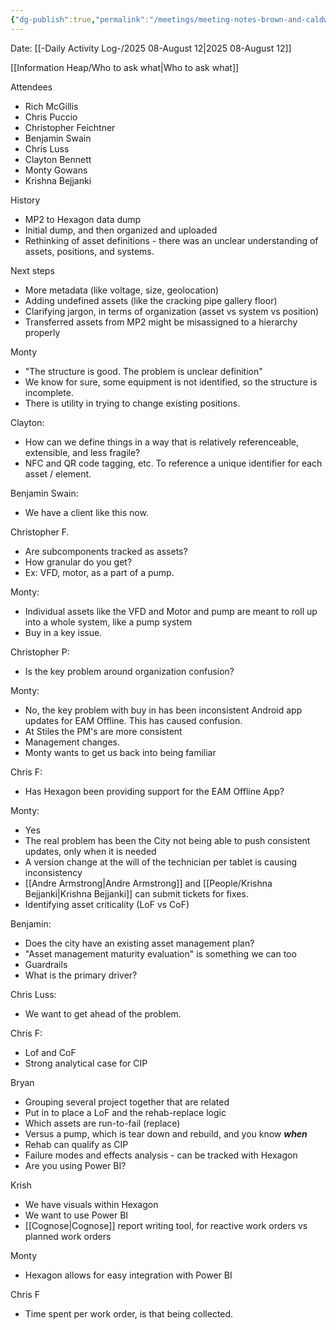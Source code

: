 ```yaml
---
{"dg-publish":true,"permalink":"/meetings/meeting-notes-brown-and-caldwell-12-aug-2025/","noteIcon":"","created":"2025-08-12T09:31:47.268-05:00"}
---
```


Date: [[-Daily Activity Log-/2025 08-August 12\|2025 08-August 12]]

[[Information Heap/Who to ask what\|Who to ask what]]

Attendees
- Rich McGillis
- Chris Puccio
- Christopher Feichtner
- Benjamin Swain
- Chris Luss
- Clayton Bennett
- Monty Gowans
- Krishna Bejjanki

History
- MP2 to Hexagon data dump
- Initial dump, and then organized and uploaded
- Rethinking of asset definitions - there was an unclear understanding of assets, positions, and systems.

Next steps
- More metadata (like voltage, size, geolocation)
- Adding undefined assets (like the cracking pipe gallery floor)
- Clarifying jargon, in terms of organization (asset vs system vs position)
- Transferred assets from MP2 might be misassigned to a hierarchy properly

Monty
- "The structure is good. The problem is unclear definition"
- We know for sure, some equipment is not identified, so the structure is incomplete.
- There is utility in trying to change existing positions.

Clayton:
- How can we define things in a way that is relatively referenceable, extensible, and less fragile?
- NFC and QR code tagging, etc. To reference a unique identifier for each asset / element.

Benjamin Swain:
- We have a client like this now.

Christopher F.
- Are subcomponents tracked as assets?
- How granular do you get?
- Ex: VFD, motor, as a part of a pump.

Monty:
- Individual assets like the VFD and Motor and pump are meant to roll up into a whole system, like a pump system
- Buy in a key issue.

Christopher P:
- Is the key problem around organization confusion?

Monty:
- No, the key problem with buy in has been inconsistent Android app updates for EAM Offline. This has caused confusion.
- At Stiles the PM's are more consistent
- Management changes.
- Monty wants to get us back into being familiar

Chris F:
- Has Hexagon been providing support for the EAM Offline App?

Monty:
- Yes
- The real problem has been the City not being able to push consistent updates, only when it is needed
- A version change at the will of the technician per tablet is causing inconsistency
- [[Andre Armstrong\|Andre Armstrong]] and [[People/Krishna Bejjanki\|Krishna Bejjanki]] can submit tickets for fixes.
- Identifying asset criticality (LoF vs CoF)

Benjamin:
- Does the city have an existing asset management plan?
- "Asset management maturity evaluation" is something we can too
- Guardrails
- What is the primary driver?

Chris Luss:
- We want to get ahead of the problem.

Chris F:
- Lof and CoF
- Strong analytical case for CIP

Bryan
- Grouping several project together that are related
- Put in to place a LoF and the rehab-replace logic
- Which assets are run-to-fail (replace)
- Versus a pump, which is tear down and rebuild, and you know ***when***
- Rehab can qualify as CIP
- Failure modes and effects analysis - can be tracked with Hexagon
- Are you using Power BI?

Krish
- We have visuals within Hexagon
- We want to use Power BI
- [[Cognose\|Cognose]] report writing tool, for reactive work orders vs planned work orders

Monty
- Hexagon allows for easy integration with Power BI

Chris F
- Time spent per work order, is that being collected.

